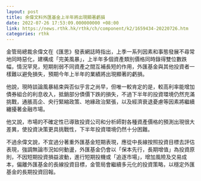```yaml
---
layout: post
title: 余偉文料外匯基金上半年將出現顯著虧損
date: 2022-07-26 17:53:09.000000000 +08:00
link: https://news.rthk.hk/rthk/ch/component/k2/1659434-20220726.htm
categories: rthk
---
```


金管局總裁余偉文在《匯思》發表網誌時指出，上季一系列因素和事態發展不尋常地同時惡化，建構成「完美風暴」，上半年多個資產類別價格同時錄得雙位數跌幅，情況罕見，短期削弱不同資產之間互補長短的作用，外匯基金與其他投資者一樣難以避免損失，預期今年上半年的業績將出現顯著的虧損。

他說，現時談論風暴結束與否似乎言之尚早，但唯一較肯定的是，較高利率能增加債券組合的利息收入，抵銷部分債價下跌的損失，不過下半年的投資環境仍然充滿挑戰，通脹高企、央行緊縮政策、地緣政治緊張，以及經濟衰退憂慮等因素將繼續纏擾著金融市場。

他又說，市場的不確定性已導致投資公司和分析師對各種資產價格的預測出現很大差異，使投資決策更具挑戰性，下半年投資環境仍然十分困難。

不過余偉文說，不宜過分著重外匯基金短期表現，應從中長線按照投資目標去評估表現，強調無論市況如何動盪，外匯基金仍會以「保本先行，長期增值」為投資原則，不因短期投資損益波動，進行短期投機或「追逐市場」，增加風險及交易成本，偏離外匯基金的長線投資目標，金管局會繼續多元化的投資策略，以穩定外匯基金的長期投資回報。
